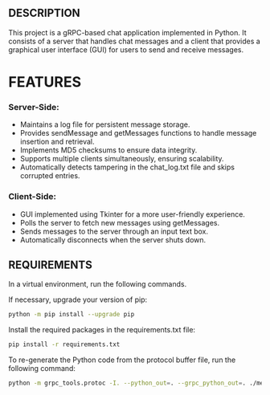 ## DESCRIPTION

This project is a gRPC-based chat application implemented in Python. It consists of a server that handles chat messages
and a client that provides a graphical user interface (GUI) for users to send and receive messages.

# FEATURES


### Server-Side:
- Maintains a log file for persistent message storage.
- Provides sendMessage and getMessages functions to handle message insertion and retrieval.
- Implements MD5 checksums to ensure data integrity.
- Supports multiple clients simultaneously, ensuring scalability.
- Automatically detects tampering in the chat_log.txt file and skips corrupted entries.
### Client-Side:
- GUI implemented using Tkinter for a more user-friendly experience.
- Polls the server to fetch new messages using getMessages.
- Sends messages to the server through an input text box.
- Automatically disconnects when the server shuts down.


## REQUIREMENTS

In a virtual environment, run the following commands.

If necessary, upgrade your version of pip:

```bash
python -m pip install --upgrade pip
```

Install the required packages in the requirements.txt file:

```bash
pip install -r requirements.txt
```

To re-generate the Python code from the protocol buffer file, run the following command:

```bash
python -m grpc_tools.protoc -I. --python_out=. --grpc_python_out=. ./messanger.proto
```